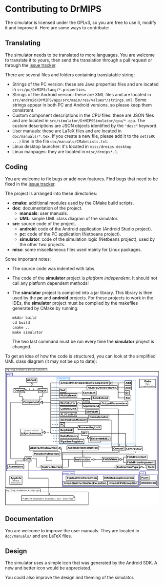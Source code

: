 Contributing to DrMIPS
======================

The simulator is licensed under the GPLv3, so you are free to use it, modify it
and improve it.
Here are some ways to contribute:


## Translating

The simulator needs to be translated to more languages. You are welcome to
translate it to yours, then send the translation through a pull request or
through the [issue tracker][issues].

There are several files and folders containing translatable string:

*   Strings of the PC version: these are Java properties files and are located
    in `src/pc/DrMIPS/lang/*.properties`.
*   Strings of the Android version: these are XML files and are located in
    `src/android/DrMIPS/app/src/main/res/values*/strings.xml`.
    Some strings appear in both PC and Android versions, so please keep them
    consistent.
*   Custom component descriptions in the CPU files: these are JSON files and are
    located in `src/simulator/DrMIPSSimulator/cpu/*.cpu`.
    The custom descriptions are JSON objects identified by the `"desc"` keyword.
*   User manuals: these are LaTeX files and are located in `doc/manuals/*.tex`.
    If you create a new file, please add it to the `set(SRC ...)` line in the
    file `doc/manuals/CMakeLists.txt`.
*   Linux desktop launcher: it's located in `misc/drmips.desktop`.
*   Linux manpages: they are located in `misc/drmips*.1`.


## Coding

You are welcome to fix bugs or add new features.
Find bugs that need to be fixed in the [issue tracker][issues].

The project is arranged into these directories:

*   **cmake**: additional modules used by the CMake build scripts.
*   **doc**: documentation of the project.
    -   **manuals**: user manuals.
    -   **UML**: simple UML class diagram of the simulator.
*   **src**: source code of the project.
    -   **android**: code of the Android application (Android Studio project).
    -   **pc**: code of the PC application (Netbeans project).
    -   **simulator**: code of the simulation logic (Netbeans project), used by
        the other two projects.
*   **misc**: some miscellaneous files used mainly for Linux packages.

Some important notes:

*   The source code was indented with tabs.
*   The code of the **simulator** project is *platform independent*.
    It should not call any platform dependent methods!
*   The **simulator** project is compiled into a jar library.
    This library is then used by the **pc** and **android** projects.
    For these projects to work in the IDEs, the **simulator** project must be
    compiled by the makefiles generated by CMake by running:

        mkdir build
        cd build
        cmake ..
        make simulator

    The two last command must be run every time the **simulator** project is
    changed.

To get an idea of how the code is structured, you can look at the simplified 
UML class diagram (it may not be up to date):

![UML diagram][uml]


## Documentation

You are welcome to improve the user manuals. They are located in `doc/manuals/`
and are LaTeX files.


## Design

The simulator uses a simple icon that was generated by the Android SDK. A new
and better icon would be appreciated.

You could also improve the design and theming of the simulator.



[issues]: https://github.com/brunonova/drmips/issues
[uml]: doc/UML/UML.png
